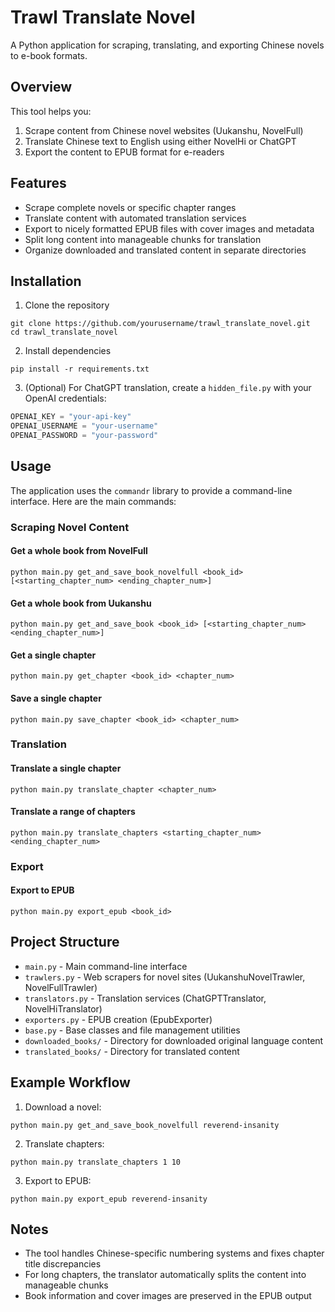 # Trawl Translate Novel

A Python application for scraping, translating, and exporting Chinese novels to e-book formats.

## Overview

This tool helps you:
1. Scrape content from Chinese novel websites (Uukanshu, NovelFull)
2. Translate Chinese text to English using either NovelHi or ChatGPT
3. Export the content to EPUB format for e-readers

## Features

- Scrape complete novels or specific chapter ranges
- Translate content with automated translation services
- Export to nicely formatted EPUB files with cover images and metadata
- Split long content into manageable chunks for translation
- Organize downloaded and translated content in separate directories

## Installation

1. Clone the repository
```
git clone https://github.com/yourusername/trawl_translate_novel.git
cd trawl_translate_novel
```

2. Install dependencies
```
pip install -r requirements.txt
```

3. (Optional) For ChatGPT translation, create a `hidden_file.py` with your OpenAI credentials:
```python
OPENAI_KEY = "your-api-key"
OPENAI_USERNAME = "your-username"
OPENAI_PASSWORD = "your-password"
```

## Usage

The application uses the `commandr` library to provide a command-line interface. Here are the main commands:

### Scraping Novel Content

#### Get a whole book from NovelFull
```
python main.py get_and_save_book_novelfull <book_id> [<starting_chapter_num> <ending_chapter_num>]
```

#### Get a whole book from Uukanshu
```
python main.py get_and_save_book <book_id> [<starting_chapter_num> <ending_chapter_num>]
```

#### Get a single chapter
```
python main.py get_chapter <book_id> <chapter_num>
```

#### Save a single chapter
```
python main.py save_chapter <book_id> <chapter_num>
```

### Translation

#### Translate a single chapter
```
python main.py translate_chapter <chapter_num>
```

#### Translate a range of chapters
```
python main.py translate_chapters <starting_chapter_num> <ending_chapter_num>
```

### Export

#### Export to EPUB
```
python main.py export_epub <book_id>
```

## Project Structure

- `main.py` - Main command-line interface
- `trawlers.py` - Web scrapers for novel sites (UukanshuNovelTrawler, NovelFullTrawler)
- `translators.py` - Translation services (ChatGPTTranslator, NovelHiTranslator)
- `exporters.py` - EPUB creation (EpubExporter)
- `base.py` - Base classes and file management utilities
- `downloaded_books/` - Directory for downloaded original language content
- `translated_books/` - Directory for translated content

## Example Workflow

1. Download a novel:
```
python main.py get_and_save_book_novelfull reverend-insanity
```

2. Translate chapters:
```
python main.py translate_chapters 1 10
```

3. Export to EPUB:
```
python main.py export_epub reverend-insanity
```

## Notes

- The tool handles Chinese-specific numbering systems and fixes chapter title discrepancies
- For long chapters, the translator automatically splits the content into manageable chunks
- Book information and cover images are preserved in the EPUB output
